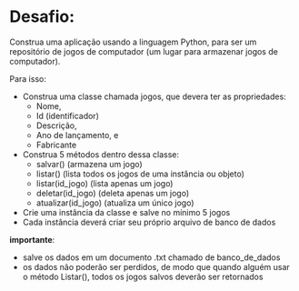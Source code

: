 # Desafio:

Construa uma aplicação usando a linguagem Python, para ser um repositório de jogos de computador (um lugar para armazenar jogos de computador).

Para isso: 
- Construa uma classe chamada jogos, que devera ter as propriedades:
  - Nome,
  - Id (identificador)
  - Descrição,
  - Ano de lançamento, e
  - Fabricante
- Construa 5 métodos dentro dessa classe:
  - salvar() (armazena um jogo)
  - listar() (lista todos os jogos de uma instância ou objeto)
  - listar(id_jogo) (lista apenas um jogo)
  - deletar(id_jogo) (deleta apenas um jogo)
  - atualizar(id_jogo) (atualiza um único jogo) 
- Crie uma instância da classe e salve no mínimo 5 jogos
- Cada instância deverá criar seu próprio arquivo de banco de dados
  
**importante**: 
- salve os dados em um documento .txt chamado de banco_de_dados
- os dados não poderão ser perdidos, de modo que quando alguém usar o método Listar(), todos os jogos 
  salvos deverão ser retornados

